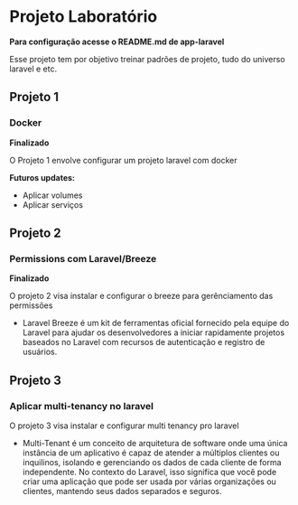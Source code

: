 
# Projeto Laboratório

**Para configuração acesse o README.md de app-laravel**

Esse projeto tem por objetivo treinar padrões de projeto, tudo do universo laravel e etc.


## Projeto 1

### Docker

**Finalizado**

O Projeto 1 envolve configurar um projeto laravel com docker 

**Futuros updates:**
 - Aplicar volumes
 - Aplicar serviços

## Projeto 2

### Permissions com Laravel/Breeze

**Finalizado**

O projeto 2 visa instalar e configurar o breeze para gerênciamento das permissões

- Laravel Breeze é um kit de ferramentas oficial fornecido pela equipe do Laravel para ajudar os desenvolvedores a iniciar rapidamente projetos baseados no Laravel com recursos de autenticação e registro de usuários. 

## Projeto 3

### Aplicar multi-tenancy no laravel

O projeto 3 visa instalar e configurar multi tenancy pro laravel

- Multi-Tenant é um conceito de arquitetura de software onde uma única instância de um aplicativo é capaz de atender a múltiplos clientes ou inquilinos, isolando e gerenciando os dados de cada cliente de forma independente. No contexto do Laravel, isso significa que você pode criar uma aplicação que pode ser usada por várias organizações ou clientes, mantendo seus dados separados e seguros.
